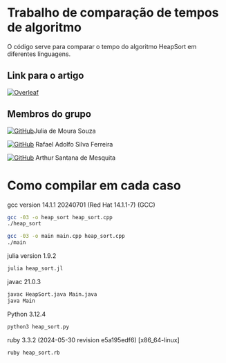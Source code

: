 # Trabalho de comparação de tempos de algoritmo

O código serve para comparar o tempo do algoritmo HeapSort em diferentes linguagens.

## Link para o artigo
[![Overleaf](https://img.shields.io/badge/overleaf-HeapSort-brightgreen)](https://www.overleaf.com/read/wsfbfbdqffzf#471767)

## Membros do grupo 

[![GitHub](https://img.shields.io/badge/github-%23121011.svg?style=for-the-badge&logo=github&logoColor=white)](https://github.com/msjujubr)Julia de Moura Souza

[![GitHub](https://img.shields.io/badge/github-%23121011.svg?style=for-the-badge&logo=github&logoColor=white)](https://github.com/Radsfer) Rafael Adolfo Silva Ferreira

[![GitHub](https://img.shields.io/badge/github-%23121011.svg?style=for-the-badge&logo=github&logoColor=white)](https://github.com/Rutrama) Arthur Santana de Mesquita


# Como compilar em cada caso
gcc version 14.1.1 20240701 (Red Hat 14.1.1-7) (GCC) 
```bash
gcc -03 -o heap_sort heap_sort.cpp
./heap_sort
```

```bash
gcc -03 -o main main.cpp heap_sort.cpp
./main
```

julia version 1.9.2
```bash
julia heap_sort.jl
```

javac 21.0.3
```bash
javac HeapSort.java Main.java
java Main
```
Python 3.12.4
```bash
python3 heap_sort.py
```
ruby 3.3.2 (2024-05-30 revision e5a195edf6) [x86_64-linux]
```bash
ruby heap_sort.rb
```
